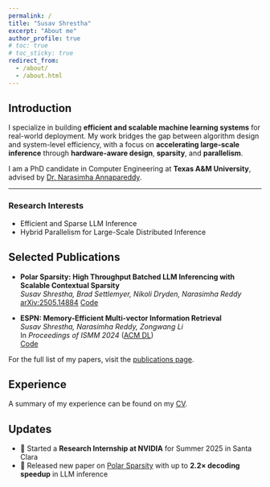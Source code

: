 ```yaml
---
permalink: /
title: "Susav Shrestha"
excerpt: "About me"
author_profile: true
# toc: true
# toc_sticky: true
redirect_from:
  - /about/
  - /about.html
---
```


<head>
  <meta name="description" content="Susav is a PhD candidate at Texas A&M University. His research focuses on building efficient and scalable machine learning systems with an emphasis on inference optimization.">
</head>

<!-- {% include toc %} -->

## Introduction
<!-- Computer Engineering | PhD candidate @ TAMU -->

<!-- I specialize in building efficient and scalable machine learning systems for real-world deployment. My research focuses on accelerating large-scale inference through hardware-aware design, sparsity, and parallelism. I am advised by [Dr. Narasimha Annapareddy](https://experts.tamu.edu/expert/narasimha-annapareddy/). -->

I specialize in building **efficient and scalable machine learning systems** for real-world deployment. My work bridges the gap between algorithm design and system-level efficiency, with a focus on **accelerating large-scale inference** through **hardware-aware design**, **sparsity**, and **parallelism**.

I am a PhD candidate in Computer Engineering at **Texas A&M University**, advised by [Dr. Narasimha Annapareddy](https://experts.tamu.edu/expert/narasimha-annapareddy/). 

---
### Research Interests

- Efficient and Sparse LLM Inference
- Hybrid Parallelism for Large-Scale Distributed Inference

## Selected Publications

- **Polar Sparsity: High Throughput Batched LLM Inferencing with Scalable Contextual Sparsity**  
  *Susav Shrestha, Brad Settlemyer, Nikoli Dryden, Narasimha Reddy*  
  [arXiv:2505.14884](https://arxiv.org/abs/2505.14884)
  [Code](https://github.com/susavlsh10/Polar-Sparsity)  

- **ESPN: Memory-Efficient Multi-vector Information Retrieval**  
  *Susav Shrestha, Narasimha Reddy, Zongwang Li*  
  In *Proceedings of ISMM 2024* ([ACM DL](https://doi.org/10.1145/3652024.3665515))  
  [Code](https://github.com/susavlsh10/ESPN-v1)

For the full list of my papers, visit the [publications page](/publications/).

## Experience
A summary of my experience can be found on my [CV](/cv/).

<!-- ## Patents
Patents that I have filed are listed on the [patents page](/patents/). -->

## Updates
- 🔬 Started a **Research Internship at NVIDIA** for Summer 2025 in Santa Clara  
- 📄 Released new paper on [Polar Sparsity](https://arxiv.org/abs/2505.14884) with up to **2.2× decoding speedup** in LLM inference  
